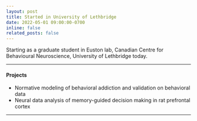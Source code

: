 ```yaml
---
layout: post
title: Started in University of Lethbridge
date: 2022-05-01 09:00:00-0700
inline: false
related_posts: false
---
```


Starting as a graduate student in Euston lab, Canadian Centre for Behavioural
Neuroscience, University of Lethbridge today.

***

#### Projects

* Normative modeling of behavioral addiction and validation on behavioral data
* Neural data analysis of memory-guided decision making in rat prefrontal cortex

***
